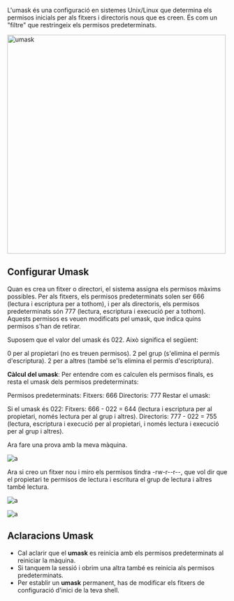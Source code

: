 L'umask és una configuració en sistemes Unix/Linux que determina els permisos inicials per als fitxers i directoris nous que es creen. És com un "filtre" que restringeix els permisos predeterminats.

<img src="/img/umask.webp" alt="umask" style="width: 500px; height: auto;">

## Configurar Umask 

Quan es crea un fitxer o directori, el sistema assigna els permisos màxims possibles. Per als fitxers, els permisos predeterminats solen ser 666 (lectura i escriptura per a tothom), i per als directoris, els permisos predeterminats són 777 (lectura, escriptura i execució per a tothom). Aquests permisos es veuen modificats pel umask, que indica quins permisos s'han de retirar.

Suposem que el valor del umask és 022. Això significa el següent:

0 per al propietari (no es treuen permisos).
2 pel grup (s'elimina el permís d'escriptura).
2 per a altres (també se'ls elimina el permís d'escriptura).


**Càlcul del umask**:
Per entendre com es calculen els permisos finals, es resta el umask dels permisos predeterminats:

Permisos predeterminats:
Fitxers: 666
Directoris: 777
Restar el umask:

Si el umask és 022:
Fitxers: 666 - 022 = 644 (lectura i escriptura per al propietari, només lectura per al grup i altres).
Directoris: 777 - 022 = 755 (lectura, escriptura i execució per al propietari, i només lectura i execució per al grup i altres).

 Ara fare una prova amb la meva màquina.

![a](/img/022.png)

Ara si creo un fitxer nou i miro els permisos tindra -rw-r--r--, que vol dir que el propietari te permisos de lectura i escritura el grup de lectura i altres també lectura.

![a](/img/touch.png)

![a](/img/perma.png)

## Aclaracions Umask 

- Cal aclarir que el **umask** es reinicia amb els permisos predeterminats al reiniciar la màquina.
- Si tanquem la sessió i obrim una altra també es reinicia als permisos predeterminats.
- Per establir un **umask** permanent, has de modificar els fitxers de configuració d'inici de la teva shell.